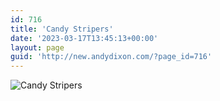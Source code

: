 ```yaml
---
id: 716
title: 'Candy Stripers'
date: '2023-03-17T13:45:13+00:00'
layout: page
guid: 'http://new.andydixon.com/?page_id=716'
---
```


![Candy Stripers](https://i0.wp.com/assets.g8x2.ldn.idrivee2-23.com/posters/Candy%20Stripers%2001.jpg?w=1200&ssl=1 "Candy Stripers")